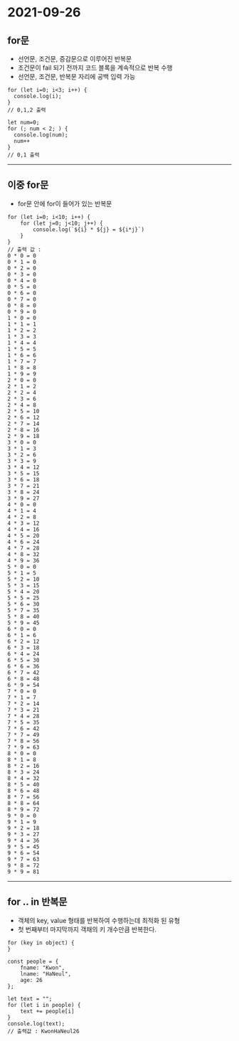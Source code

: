 # 2021-09-26

## for문
* 선언문, 조건문, 증감문으로 이루어진 반복문
* 조건문이 fail 되기 전까지 코드 블록을 계속적으로 반복 수행
* 선언문, 조건문, 반복문 자리에 공백 입력 가능
~~~
for (let i=0; i<3; i++) {
  console.log(i);
}
// 0,1,2 출력

let num=0;
for (; num < 2; ) {
  console.log(num);
  num++
}
// 0,1 출력
~~~
***
## 이중 for문
* for문 안에 for이 들어가 있는 반복문
~~~
for (let i=0; i<10; i++) {
    for (let j=0; j<10; j++) {
        console.log(`${i} * ${j} = ${i*j}`)
    }
}
// 출력 값 : 
0 * 0 = 0
0 * 1 = 0
0 * 2 = 0
0 * 3 = 0
0 * 4 = 0
0 * 5 = 0
0 * 6 = 0
0 * 7 = 0
0 * 8 = 0
0 * 9 = 0
1 * 0 = 0
1 * 1 = 1
1 * 2 = 2
1 * 3 = 3
1 * 4 = 4
1 * 5 = 5
1 * 6 = 6
1 * 7 = 7
1 * 8 = 8
1 * 9 = 9
2 * 0 = 0
2 * 1 = 2
2 * 2 = 4
2 * 3 = 6
2 * 4 = 8
2 * 5 = 10
2 * 6 = 12
2 * 7 = 14
2 * 8 = 16
2 * 9 = 18
3 * 0 = 0
3 * 1 = 3
3 * 2 = 6
3 * 3 = 9
3 * 4 = 12
3 * 5 = 15
3 * 6 = 18
3 * 7 = 21
3 * 8 = 24
3 * 9 = 27
4 * 0 = 0
4 * 1 = 4
4 * 2 = 8
4 * 3 = 12
4 * 4 = 16
4 * 5 = 20
4 * 6 = 24
4 * 7 = 28
4 * 8 = 32
4 * 9 = 36
5 * 0 = 0
5 * 1 = 5
5 * 2 = 10
5 * 3 = 15
5 * 4 = 20
5 * 5 = 25
5 * 6 = 30
5 * 7 = 35
5 * 8 = 40
5 * 9 = 45
6 * 0 = 0
6 * 1 = 6
6 * 2 = 12
6 * 3 = 18
6 * 4 = 24
6 * 5 = 30
6 * 6 = 36
6 * 7 = 42
6 * 8 = 48
6 * 9 = 54
7 * 0 = 0
7 * 1 = 7
7 * 2 = 14
7 * 3 = 21
7 * 4 = 28
7 * 5 = 35
7 * 6 = 42
7 * 7 = 49
7 * 8 = 56
7 * 9 = 63
8 * 0 = 0
8 * 1 = 8
8 * 2 = 16
8 * 3 = 24
8 * 4 = 32
8 * 5 = 40
8 * 6 = 48
8 * 7 = 56
8 * 8 = 64
8 * 9 = 72
9 * 0 = 0
9 * 1 = 9
9 * 2 = 18
9 * 3 = 27
9 * 4 = 36
9 * 5 = 45
9 * 6 = 54
9 * 7 = 63
9 * 8 = 72
9 * 9 = 81
~~~
***

## for .. in 반복문
* 객체의 key, value 형태를 반복하여 수행하는데 최적화 된 유형
* 첫 번째부터 마지막까지 객채의 키 개수만큼 반복한다.
~~~
for (key in object) {
}
~~~
~~~
const people = {
    fname: "Kwon",
    lname: "HaNeul",
    age: 26
};

let text = "";
for (let i in people) {
    text += people[i]
}
console.log(text);
// 출력값 : KwonHaNeul26
